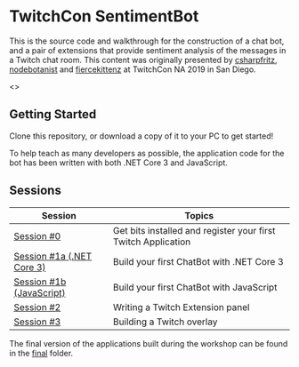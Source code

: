 # TwitchCon SentimentBot

This is the source code and walkthrough for the construction of a chat bot, and a pair of extensions that provide sentiment analysis of the messages in a Twitch chat room.  This content was originally presented by [csharpfritz](https://twitch.tv/csharpfritz), [nodebotanist](https://twitch.tv//nodebotanist) and [fiercekittenz](https://twitch.tv/fiercekittenz) at TwitchCon NA 2019 in San Diego.

<<INSERT IMAGE>>

## Getting Started

Clone this repository, or download a copy of it to your PC to get started!  

To help teach as many developers as possible, the application code for the bot has been written with both .NET Core 3 and JavaScript.

## Sessions

| Session | Topics |
| ------- | ------ |
| [Session #0](/docs/00-get-started.md) | Get bits installed and register your first Twitch Application |
| [Session #1a (.NET Core 3)](/docs/01-chatbot-dotnet.md) | Build your first ChatBot with .NET Core 3 |
| [Session #1b (JavaScript)](/docs/01-chatbot-javascript.md) | Build your first ChatBot with JavaScript |
| [Session #2](/docs/02-extension-panel.md) | Writing a Twitch Extension panel |
| [Session #3](/docs/03-overlay.md) | Building a Twitch overlay | 

The final version of the applications built during the workshop can be found in the [final](final) folder. 